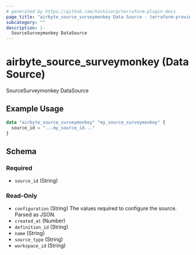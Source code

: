 ```yaml
---
# generated by https://github.com/hashicorp/terraform-plugin-docs
page_title: "airbyte_source_surveymonkey Data Source - terraform-provider-airbyte"
subcategory: ""
description: |-
  SourceSurveymonkey DataSource
---
```


# airbyte_source_surveymonkey (Data Source)

SourceSurveymonkey DataSource

## Example Usage

```terraform
data "airbyte_source_surveymonkey" "my_source_surveymonkey" {
  source_id = "...my_source_id..."
}
```

<!-- schema generated by tfplugindocs -->
## Schema

### Required

- `source_id` (String)

### Read-Only

- `configuration` (String) The values required to configure the source. Parsed as JSON.
- `created_at` (Number)
- `definition_id` (String)
- `name` (String)
- `source_type` (String)
- `workspace_id` (String)
